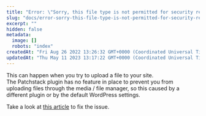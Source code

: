 ```yaml
---
title: "Error: \"Sorry, this file type is not permitted for security reasons\""
slug: "docs/error-sorry-this-file-type-is-not-permitted-for-security-reasons"
excerpt: ""
hidden: false
metadata: 
  image: []
  robots: "index"
createdAt: "Fri Aug 26 2022 13:26:32 GMT+0000 (Coordinated Universal Time)"
updatedAt: "Thu May 11 2023 13:17:22 GMT+0000 (Coordinated Universal Time)"
---
```

This can happen when you try to upload a file to your site.  
The Patchstack plugin has no feature in place to prevent you from uploading files through the media / file manager, so this caused by a different plugin or by the default WordPress settings.

Take a look at <a href="https://www.elegantthemes.com/blog/wordpress/how-to-fix-the-sorry-this-file-type-is-not-permitted-for-security-reasons-error-in-wordpress" target="_blank">this article</a> to fix the issue.
